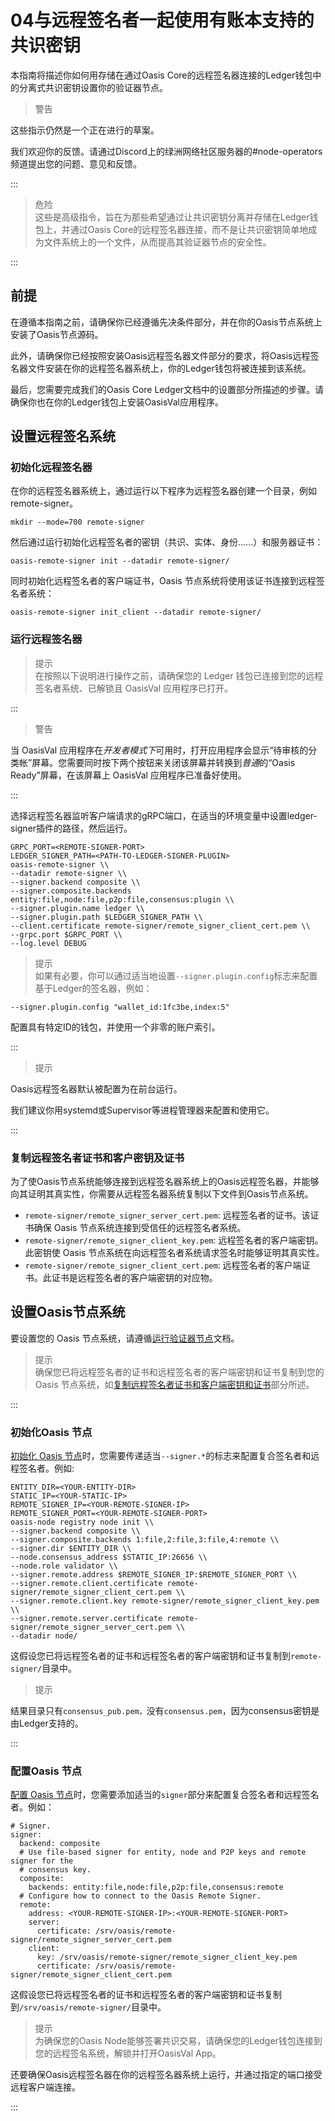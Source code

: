 # 04与远程签名者一起使用有账本支持的共识密钥

本指南将描述你如何用存储在通过Oasis Core的远程签名器连接的Ledger钱包中的分离式共识密钥设置你的验证器节点。

> 警告  

这些指示仍然是一个正在进行的草案。

我们欢迎你的反馈。请通过Discord上的绿洲网络社区服务器的#node-operators频道提出您的问题、意见和反馈。

:::

> 危险  
这些是高级指令，旨在为那些希望通过让共识密钥分离并存储在Ledger钱包上，并通过Oasis Core的远程签名器连接，而不是让共识密钥简单地成为文件系统上的一个文件，从而提高其验证器节点的安全性。

:::

## 前提

在遵循本指南之前，请确保你已经遵循先决条件部分，并在你的Oasis节点系统上安装了Oasis节点源码。

此外，请确保你已经按照安装Oasis远程签名器文件部分的要求，将Oasis远程签名器文件安装在你的远程签名器系统上，你的Ledger钱包将被连接到该系统。

最后，您需要完成我们的Oasis Core Ledger文档中的设置部分所描述的步骤。请确保你也在你的Ledger钱包上安装OasisVal应用程序。

## 设置远程签名系统

### 初始化远程签名器

在你的远程签名器系统上，通过运行以下程序为远程签名器创建一个目录，例如 remote-signer。

```
mkdir --mode=700 remote-signer

```

然后通过运行初始化远程签名者的密钥（共识、实体、身份......）和服务器证书：

```
oasis-remote-signer init --datadir remote-signer/

```

同时初始化远程签名者的客户端证书，Oasis 节点系统将使用该证书连接到远程签名者系统：

```
oasis-remote-signer init_client --datadir remote-signer/

```

### 运行远程签名器

> 提示  
在按照以下说明进行操作之前，请确保您的 Ledger 钱包已连接到您的远程签名者系统、已解锁且 OasisVal 应用程序已打开。

:::

> 警告  

当 OasisVal 应用程序在*开发者模式下*可用时，打开应用程序会显示“待审核的分类帐”屏幕。您需要同时按下两个按钮来关闭该屏幕并转换到*普通*的“Oasis Ready”屏幕，在该屏幕上 OasisVal 应用程序已准备好使用。

:::

选择远程签名器监听客户端请求的gRPC端口，在适当的环境变量中设置ledger-signer插件的路径，然后运行。

```
GRPC_PORT=<REMOTE-SIGNER-PORT>
LEDGER_SIGNER_PATH=<PATH-TO-LEDGER-SIGNER-PLUGIN>
oasis-remote-signer \\
--datadir remote-signer \\
--signer.backend composite \\
--signer.composite.backends entity:file,node:file,p2p:file,consensus:plugin \\
--signer.plugin.name ledger \\
--signer.plugin.path $LEDGER_SIGNER_PATH \\
--client.certificate remote-signer/remote_signer_client_cert.pem \\
--grpc.port $GRPC_PORT \\
--log.level DEBUG

```

> 提示  
如果有必要，你可以通过适当地设置`--signer.plugin.config`标志来配置基于Ledger的签名器，例如：

```
--signer.plugin.config "wallet_id:1fc3be,index:5"

```

配置具有特定ID的钱包，并使用一个非零的账户索引。

:::

> 提示  

Oasis远程签名器默认被配置为在前台运行。

我们建议你用systemd或Supervisor等进程管理器来配置和使用它。

:::

### 复制远程签名者证书和客户密钥及证书

为了使Oasis节点系统能够连接到远程签名器系统上的Oasis远程签名器，并能够向其证明其真实性，你需要从远程签名器系统复制以下文件到Oasis节点系统。

- `remote-signer/remote_signer_server_cert.pem`: 远程签名者的证书。该证书确保 Oasis 节点系统连接到受信任的远程签名者系统。
- `remote-signer/remote_signer_client_key.pem`: 远程签名者的客户端密钥。此密钥使 Oasis 节点系统在向远程签名者系统请求签名时能够证明其真实性。
- `remote-signer/remote_signer_client_cert.pem`: 远程签名者的客户端证书。此证书是远程签名者的客户端密钥的对应物。

## 设置Oasis节点系统

要设置您的 Oasis 节点系统，请遵循[运行验证器节点](https://docs.oasis.dev/general/run-a-node/set-up-your-node/run-validator)文档。

> 提示  
确保您已将远程签名者的证书和远程签名者的客户端密钥和证书复制到您的 Oasis 节点系统，如[复制远程签名者证书和客户端密钥和证书](https://docs.oasis.dev/general/run-a-node/advanced/using-ledger-backed-consensus-key-with-a-remote-signer#copy-remote-signer-certificate-and-client-key-and-certificate)部分所述。

:::

### 初始化Oasis 节点

[初始化 Oasis 节点](https://docs.oasis.dev/general/run-a-node/set-up-your-node/run-validator#initializing-a-node)时，您需要传递适当`--signer.*`的标志来配置复合签名者和远程签名者。例如:

```
ENTITY_DIR=<YOUR-ENTITY-DIR>
STATIC_IP=<YOUR-STATIC-IP>
REMOTE_SIGNER_IP=<YOUR-REMOTE-SIGNER-IP>
REMOTE_SIGNER_PORT=<YOUR-REMOTE-SIGNER-PORT>
oasis-node registry node init \\
--signer.backend composite \\
--signer.composite.backends 1:file,2:file,3:file,4:remote \\
--signer.dir $ENTITY_DIR \\
--node.consensus_address $STATIC_IP:26656 \\
--node.role validator \\
--signer.remote.address $REMOTE_SIGNER_IP:$REMOTE_SIGNER_PORT \\
--signer.remote.client.certificate remote-signer/remote_signer_client_cert.pem \\
--signer.remote.client.key remote-signer/remote_signer_client_key.pem \\
--signer.remote.server.certificate remote-signer/remote_signer_server_cert.pem \\
--datadir node/

```

这假设您已将远程签名者的证书和远程签名者的客户端密钥和证书复制到`remote-signer/`目录中。

> 提示  

结果目录只有`consensus_pub.pem，`没有`consensus.pem`，因为consensus密钥是由Ledger支持的。

:::

### 配置Oasis 节点

[配置 Oasis 节点](https://docs.oasis.dev/general/run-a-node/set-up-your-node/run-validator#configuring-the-oasis-node)时，您需要添加适当的`signer`部分来配置复合签名者和远程签名者。例如：

```
# Signer.
signer:
  backend: composite
  # Use file-based signer for entity, node and P2P keys and remote signer for the
  # consensus key.
  composite:
    backends: entity:file,node:file,p2p:file,consensus:remote
  # Configure how to connect to the Oasis Remote Signer.
  remote:
    address: <YOUR-REMOTE-SIGNER-IP>:<YOUR-REMOTE-SIGNER-PORT>
    server:
      certificate: /srv/oasis/remote-signer/remote_signer_server_cert.pem
    client:
      key: /srv/oasis/remote-signer/remote_signer_client_key.pem
      certificate: /srv/oasis/remote-signer/remote_signer_client_cert.pem

```

这假设您已将远程签名者的证书和远程签名者的客户端密钥和证书复制到`/srv/oasis/remote-signer/`目录中。

> 提示  
为确保您的Oasis Node能够签署共识交易，请确保您的Ledger钱包连接到您的远程签名系统，解锁并打开OasisVal App。

还要确保Oasis远程签名器在你的远程签名器系统上运行，并通过指定的端口接受远程客户端连接。

:::